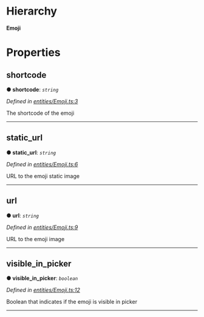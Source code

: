 

# Hierarchy

**Emoji**

# Properties

<a id="shortcode"></a>

##  shortcode

**● shortcode**: *`string`*

*Defined in [entities/Emoji.ts:3](https://github.com/lagunehq/core/blob/ad87ae7/src/entities/Emoji.ts#L3)*

The shortcode of the emoji

___
<a id="static_url"></a>

##  static_url

**● static_url**: *`string`*

*Defined in [entities/Emoji.ts:6](https://github.com/lagunehq/core/blob/ad87ae7/src/entities/Emoji.ts#L6)*

URL to the emoji static image

___
<a id="url"></a>

##  url

**● url**: *`string`*

*Defined in [entities/Emoji.ts:9](https://github.com/lagunehq/core/blob/ad87ae7/src/entities/Emoji.ts#L9)*

URL to the emoji image

___
<a id="visible_in_picker"></a>

##  visible_in_picker

**● visible_in_picker**: *`boolean`*

*Defined in [entities/Emoji.ts:12](https://github.com/lagunehq/core/blob/ad87ae7/src/entities/Emoji.ts#L12)*

Boolean that indicates if the emoji is visible in picker

___

